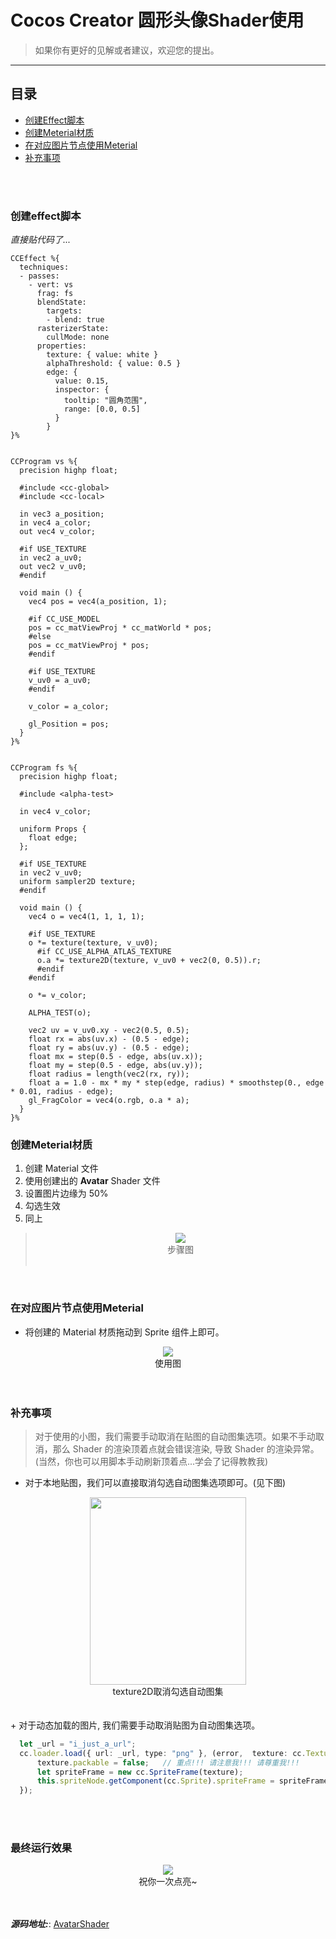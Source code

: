 # Cocos Creator 圆形头像Shader使用


>如果你有更好的见解或者建议，欢迎您的提出。
---

## 目录
+ [创建Effect脚本](#创建effect脚本)
+ [创建Meterial材质](#创建Meterial材质)
+ [在对应图片节点使用Meterial](#在对应图片节点使用Meterial)
+ [补充事项](#补充事项)

<br>
<br>


### 创建effect脚本
_直接贴代码了..._

```effect
CCEffect %{
  techniques:
  - passes:
    - vert: vs
      frag: fs
      blendState:
        targets:
        - blend: true
      rasterizerState:
        cullMode: none
      properties:
        texture: { value: white }
        alphaThreshold: { value: 0.5 }
        edge: {
          value: 0.15,
          inspector: {
            tooltip: "圆角范围",
            range: [0.0, 0.5]
          }
        }
}%


CCProgram vs %{
  precision highp float;

  #include <cc-global>
  #include <cc-local>

  in vec3 a_position;
  in vec4 a_color;
  out vec4 v_color;

  #if USE_TEXTURE
  in vec2 a_uv0;
  out vec2 v_uv0;
  #endif

  void main () {
    vec4 pos = vec4(a_position, 1);

    #if CC_USE_MODEL
    pos = cc_matViewProj * cc_matWorld * pos;
    #else
    pos = cc_matViewProj * pos;
    #endif

    #if USE_TEXTURE
    v_uv0 = a_uv0;
    #endif

    v_color = a_color;

    gl_Position = pos;
  }
}%


CCProgram fs %{
  precision highp float;

  #include <alpha-test>

  in vec4 v_color;

  uniform Props {
    float edge;
  };

  #if USE_TEXTURE
  in vec2 v_uv0;
  uniform sampler2D texture;
  #endif

  void main () {
    vec4 o = vec4(1, 1, 1, 1);

    #if USE_TEXTURE
    o *= texture(texture, v_uv0);
      #if CC_USE_ALPHA_ATLAS_TEXTURE
      o.a *= texture2D(texture, v_uv0 + vec2(0, 0.5)).r;
      #endif
    #endif

    o *= v_color;

    ALPHA_TEST(o);

    vec2 uv = v_uv0.xy - vec2(0.5, 0.5);
    float rx = abs(uv.x) - (0.5 - edge);
    float ry = abs(uv.y) - (0.5 - edge);
    float mx = step(0.5 - edge, abs(uv.x));
    float my = step(0.5 - edge, abs(uv.y));
    float radius = length(vec2(rx, ry));
    float a = 1.0 - mx * my * step(edge, radius) * smoothstep(0., edge * 0.01, radius - edge);
    gl_FragColor = vec4(o.rgb, o.a * a);
  }
}%

```

### 创建Meterial材质
1. 创建 Material 文件
2. 使用创建出的 **Avatar** Shader 文件
3. 设置图片边缘为 50%
4. 勾选生效
5. 同上
> <div align="center"> <img src="./dom-img/screen1.png"><br> 步骤图<br> <br></div>

<br>

### 在对应图片节点使用Meterial
+ 将创建的 Material 材质拖动到 Sprite 组件上即可。
 <div align="center"> <img src="./dom-img/screen2.png"><br> 使用图<br> <br></div>

<br>

### 补充事项
 > 对于使用的小图，我们需要手动取消在贴图的自动图集选项。如果不手动取消，那么 Shader 的渲染顶着点就会错误渲染, 导致 Shader 的渲染异常。 (当然，你也可以用脚本手动刷新顶着点...学会了记得教教我)
 + 对于本地贴图，我们可以直接取消勾选自动图集选项即可。(见下图)
<div align="center"> <img src="./dom-img/screen3.png"  width=250 height=300><br> texture2D取消勾选自动图集<br> <br></div>

<br>
+ 对于动态加载的图片, 我们需要手动取消贴图为自动图集选项。

```ts
  let _url = "i_just_a_url";
  cc.loader.load({ url: _url, type: "png" }, (error,  texture: cc.Texture2D) => {
      texture.packable = false;   // 重点!!! 请注意我!!! 请尊重我!!!
      let spriteFrame = new cc.SpriteFrame(texture);
      this.spriteNode.getComponent(cc.Sprite).spriteFrame = spriteFrame
  }); 
```


<br>
<br>

### 最终运行效果
<div align="center"> <img src="./dom-img/screen4.png"><br> 祝你一次点亮~<br> <br></div>


<br>

_**源码地址:**_: <a href="./AvatarShader" target="_blank">AvatarShader</a>